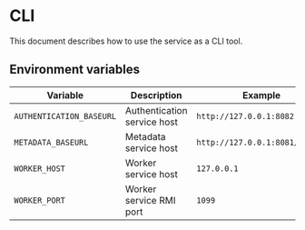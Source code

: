 # CLI

This document describes how to use the service as a CLI tool.

## Environment variables

| Variable                 | Description                 | Example                        |
|--------------------------|-----------------------------|--------------------------------|
| `AUTHENTICATION_BASEURL` | Authentication service host | `http://127.0.0.1:8082`        |
| `METADATA_BASEURL`       | Metadata service host       | `http://127.0.0.1:8081/api/v1` |
| `WORKER_HOST`            | Worker service host         | `127.0.0.1`                    |
| `WORKER_PORT`            | Worker service RMI port     | `1099`                         |
